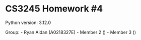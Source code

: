 # CS3245 Homework #4

Python version: 3.12.0

Group:
    - Ryan Aidan (A0218327E)
    - Member 2 ()
    - Member 3 ()
